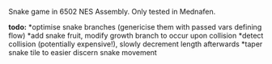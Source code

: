 Snake game in 6502 NES Assembly. Only tested in Mednafen.

**todo:**
*optimise snake branches (genericise them with passed vars defining flow)
*add snake fruit, modify growth branch to occur upon collision
*detect collision (potentially expensive!), slowly decrement length afterwards
*taper snake tile to easier discern snake movement
